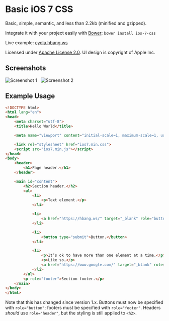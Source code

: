 # Basic iOS 7 CSS
Basic, simple, semantic, and less than 2.2kb (minified and gzipped).

Integrate it with your project easily with [Bower](https://bower.io/): `bower install ios-7-css`

Live example: [cydia.hbang.ws](https://cydia.hbang.ws/depiction/ws.hbang.typestatus/)

Licensed under [Apache License 2.0](https://www.apache.org/licenses/LICENSE-2.0.html). UI design is copyright of Apple Inc.

## Screenshots
![Screenshot 1](https://i.imgur.com/XOKfDs3.png) &nbsp; ![Screenshot 2](https://i.imgur.com/5qAYSyl.png)

## Example Usage
```html
<!DOCTYPE html>
<html lang="en">
<head>
	<meta charset="utf-8">
	<title>Hello World</title>

	<meta name="viewport" content="initial-scale=1, maximum-scale=1, user-scalable=0">

	<link rel="stylesheet" href="ios7.min.css">
	<script src="ios7.min.js"></script>
</head>
<body>
	<header>
		<h1>Page header.</h1>
	</header>

	<main id="content">
		<h2>Section header.</h2>
		<ul>
			<li>
				<p>Text element.</p>
			</li>

			<li>
				<a href="https://hbang.ws/" target="_blank" role="button">Link.</a>
			</li>

			<li>
				<button type="submit">Button.</button>
			</li>

			<li>
				<p>It’s ok to have more than one element at a time.</p>
				<p>Like so…</p>
				<a href="https://www.google.com/" target="_blank" role="button">But you should probably only use that with multiple paragraphs.</a>
			</li>
		</ul>
		<p role="footer">Section footer.</p>
	</main>
</body>
</html>
```

Note that this has changed since version 1.x. Buttons must now be specified with `role="button"`; footers must be specified with `role="footer"`. Headers *should* use `role="header"`, but the styling is still applied to `<h2>`.

